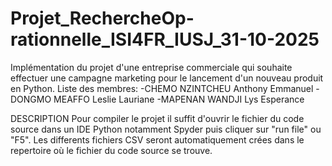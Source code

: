# Projet_RechercheOp-rationnelle_ISI4FR_IUSJ_31-10-2025
Implémentation du projet d'une entreprise commerciale qui souhaite effectuer une campagne marketing pour le lancement d'un nouveau produit en Python.
Liste des membres:
  -CHEMO NZINTCHEU Anthony Emmanuel
  -DONGMO MEAFFO Leslie Lauriane
  -MAPENAN WANDJI Lys Esperance

DESCRIPTION
Pour compiler le projet il suffit d'ouvrir le fichier du code source dans un IDE Python notamment Spyder puis cliquer sur "run file" ou "F5".
Les differents fichiers CSV seront automatiquement crées dans le repertoire où le fichier du code source se trouve.
  
